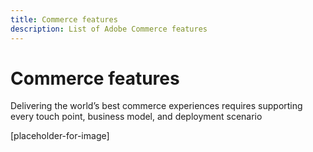 ```yaml
---
title: Commerce features
description: List of Adobe Commerce features
---
```


# Commerce features

Delivering the world’s best commerce experiences requires supporting every touch point, business model, and deployment scenario

[placeholder-for-image]
